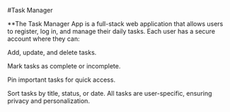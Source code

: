 #Task Manager

**The Task Manager App is a full-stack web application that allows users to register, log in, and manage their daily tasks. Each user has a secure account where they can:

Add, update, and delete tasks.

Mark tasks as complete or incomplete.

Pin important tasks for quick access.

Sort tasks by title, status, or date.
All tasks are user-specific, ensuring privacy and personalization.
